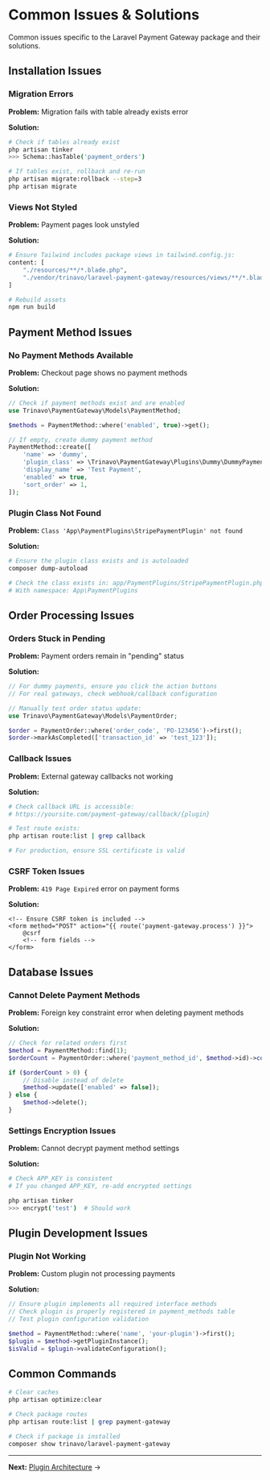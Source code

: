# Common Issues & Solutions

Common issues specific to the Laravel Payment Gateway package and their solutions.

## Installation Issues

### Migration Errors

**Problem:** Migration fails with table already exists error

**Solution:**

```bash
# Check if tables already exist
php artisan tinker
>>> Schema::hasTable('payment_orders')

# If tables exist, rollback and re-run
php artisan migrate:rollback --step=3
php artisan migrate
```

### Views Not Styled

**Problem:** Payment pages look unstyled

**Solution:**

```bash
# Ensure Tailwind includes package views in tailwind.config.js:
content: [
    "./resources/**/*.blade.php",
    "./vendor/trinavo/laravel-payment-gateway/resources/views/**/*.blade.php",
]

# Rebuild assets
npm run build
```

## Payment Method Issues

### No Payment Methods Available

**Problem:** Checkout page shows no payment methods

**Solution:**

```php
// Check if payment methods exist and are enabled
use Trinavo\PaymentGateway\Models\PaymentMethod;

$methods = PaymentMethod::where('enabled', true)->get();

// If empty, create dummy payment method
PaymentMethod::create([
    'name' => 'dummy',
    'plugin_class' => \Trinavo\PaymentGateway\Plugins\Dummy\DummyPaymentPlugin::class,
    'display_name' => 'Test Payment',
    'enabled' => true,
    'sort_order' => 1,
]);
```

### Plugin Class Not Found

**Problem:** `Class 'App\PaymentPlugins\StripePaymentPlugin' not found`

**Solution:**

```bash
# Ensure the plugin class exists and is autoloaded
composer dump-autoload

# Check the class exists in: app/PaymentPlugins/StripePaymentPlugin.php
# With namespace: App\PaymentPlugins
```

## Order Processing Issues

### Orders Stuck in Pending

**Problem:** Payment orders remain in "pending" status

**Solution:**

```php
// For dummy payments, ensure you click the action buttons
// For real gateways, check webhook/callback configuration

// Manually test order status update:
use Trinavo\PaymentGateway\Models\PaymentOrder;

$order = PaymentOrder::where('order_code', 'PO-123456')->first();
$order->markAsCompleted(['transaction_id' => 'test_123']);
```

### Callback Issues

**Problem:** External gateway callbacks not working

**Solution:**

```bash
# Check callback URL is accessible:
# https://yoursite.com/payment-gateway/callback/{plugin}

# Test route exists:
php artisan route:list | grep callback

# For production, ensure SSL certificate is valid
```

### CSRF Token Issues

**Problem:** `419 Page Expired` error on payment forms

**Solution:**

```blade
<!-- Ensure CSRF token is included -->
<form method="POST" action="{{ route('payment-gateway.process') }}">
    @csrf
    <!-- form fields -->
</form>
```

## Database Issues

### Cannot Delete Payment Methods

**Problem:** Foreign key constraint error when deleting payment methods

**Solution:**

```php
// Check for related orders first
$method = PaymentMethod::find(1);
$orderCount = PaymentOrder::where('payment_method_id', $method->id)->count();

if ($orderCount > 0) {
    // Disable instead of delete
    $method->update(['enabled' => false]);
} else {
    $method->delete();
}
```

### Settings Encryption Issues

**Problem:** Cannot decrypt payment method settings

**Solution:**

```bash
# Check APP_KEY is consistent
# If you changed APP_KEY, re-add encrypted settings

php artisan tinker
>>> encrypt('test')  # Should work
```

## Plugin Development Issues

### Plugin Not Working

**Problem:** Custom plugin not processing payments

**Solution:**

```php
// Ensure plugin implements all required interface methods
// Check plugin is properly registered in payment_methods table
// Test plugin configuration validation

$method = PaymentMethod::where('name', 'your-plugin')->first();
$plugin = $method->getPluginInstance();
$isValid = $plugin->validateConfiguration();
```

## Common Commands

```bash
# Clear caches
php artisan optimize:clear

# Check package routes
php artisan route:list | grep payment-gateway

# Check if package is installed
composer show trinavo/laravel-payment-gateway
```

---

**Next:** [Plugin Architecture](../plugin-architecture.md) →

